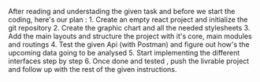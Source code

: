 
After reading and understading the given task and before we start the coding, here's our plan :
    1. Create an empty react project and initialize the git repository
    2. Create the graphic chart and all the needed stylesheets
    3. Add the main layouts and structure the project with it's core, main modules and routings
    4. Test the given Api (with Postman) and figure out how's the upcoming data going to be analysed
    5. Start implementing the different interfaces step by step
    6. Once done and tested , push the livrable project and follow up with the rest of the given instructions.
